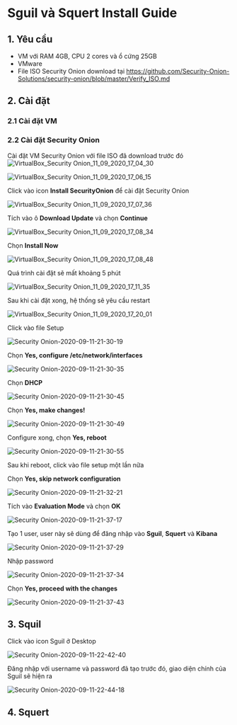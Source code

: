 # Sguil và Squert Install Guide

## 1. Yêu cầu 
  + VM với RAM 4GB, CPU 2 cores và ổ cứng 25GB
  + VMware
  + File ISO Security Onion download tại https://github.com/Security-Onion-Solutions/security-onion/blob/master/Verify_ISO.md
  
## 2. Cài đặt

### 2.1 Cài đặt VM

### 2.2 Cài đặt Security Onion

Cài đặt VM Security Onion với file ISO đã download trước đó
![VirtualBox_Security Onion_11_09_2020_17_04_30](https://user-images.githubusercontent.com/32956424/92940454-5905e480-f479-11ea-9092-baf6a184c73a.png)

![VirtualBox_Security Onion_11_09_2020_17_06_15](https://user-images.githubusercontent.com/32956424/92940541-73d85900-f479-11ea-85bb-b2a7c90690b7.png)

Click vào icon **Install SecurityOnion** để cài đặt Security Onion

![VirtualBox_Security Onion_11_09_2020_17_07_36](https://user-images.githubusercontent.com/32956424/92940763-b39f4080-f479-11ea-8b76-ec5c08ff3ede.png)

Tích vào ô **Download Update** và chọn **Continue**

![VirtualBox_Security Onion_11_09_2020_17_08_34](https://user-images.githubusercontent.com/32956424/92941230-51930b00-f47a-11ea-920c-e5db61ccde1d.png)

Chọn **Install Now**

![VirtualBox_Security Onion_11_09_2020_17_08_48](https://user-images.githubusercontent.com/32956424/92940992-04169e00-f47a-11ea-816d-8907571deb74.png)

Quá trình cài đặt sẽ mất khoảng 5 phút

![VirtualBox_Security Onion_11_09_2020_17_11_35](https://user-images.githubusercontent.com/32956424/92941295-64a5db00-f47a-11ea-9f7b-2ec8aebfc65f.png)

Sau khi cài đặt xong, hệ thống sẽ yêu cầu restart

![VirtualBox_Security Onion_11_09_2020_17_20_01](https://user-images.githubusercontent.com/32956424/92941370-7ab39b80-f47a-11ea-8d8f-793fa0096291.png)

Click vào file Setup 

![Security Onion-2020-09-11-21-30-19](https://user-images.githubusercontent.com/32956424/92941436-9028c580-f47a-11ea-9b09-01af7985ffa1.png)

Chọn **Yes, configure /etc/network/interfaces**

![Security Onion-2020-09-11-21-30-35](https://user-images.githubusercontent.com/32956424/92941577-c36b5480-f47a-11ea-9eff-71d020ac5641.png)

Chọn **DHCP**

![Security Onion-2020-09-11-21-30-45](https://user-images.githubusercontent.com/32956424/92941640-da11ab80-f47a-11ea-8bd9-983ef4e1cbc0.png)

Chọn **Yes, make changes!**

![Security Onion-2020-09-11-21-30-49](https://user-images.githubusercontent.com/32956424/92941684-e5fd6d80-f47a-11ea-98f8-1b9f58579a76.png)

Configure xong, chọn **Yes, reboot**

![Security Onion-2020-09-11-21-30-55](https://user-images.githubusercontent.com/32956424/92941748-f7467a00-f47a-11ea-935b-559f149bf658.png)

Sau khi reboot, click vào file setup một lần nữa

Chọn **Yes, skip network configuration**

![Security Onion-2020-09-11-21-32-21](https://user-images.githubusercontent.com/32956424/92941872-1d6c1a00-f47b-11ea-83a5-d7b203b15e6e.png)

Tích vào **Evaluation Mode** và chọn **OK**

![Security Onion-2020-09-11-21-37-17](https://user-images.githubusercontent.com/32956424/92942010-442a5080-f47b-11ea-975e-4a5892788d9f.png)

Tạo 1 user, user này sẽ dùng để đăng nhập vào **Sguil**, **Squert** và **Kibana**

![Security Onion-2020-09-11-21-37-29](https://user-images.githubusercontent.com/32956424/92942123-67ed9680-f47b-11ea-81d5-df360b19f31e.png)

Nhập password

![Security Onion-2020-09-11-21-37-34](https://user-images.githubusercontent.com/32956424/92942172-73d95880-f47b-11ea-9150-c89318eed572.png)

Chọn **Yes, proceed with the changes**

![Security Onion-2020-09-11-21-37-43](https://user-images.githubusercontent.com/32956424/92942227-85226500-f47b-11ea-8c6d-8c0241526bac.png)


## 3. Squil

Click vào icon Sguil ở Desktop 

![Security Onion-2020-09-11-22-42-40](https://user-images.githubusercontent.com/32956424/92945893-20b5d480-f480-11ea-9688-214708405d3d.png)

Đăng nhập với username và password đã tạo trước đó, giao diện chính của Sguil sẽ hiện ra

![Security Onion-2020-09-11-22-44-18](https://user-images.githubusercontent.com/32956424/92946052-55c22700-f480-11ea-8e45-6b0372317996.png)




## 4. Squert
